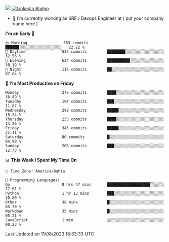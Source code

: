 ![](https://komarev.com/ghpvc/?username=miltlima&color=blue) [![Linkedin Badge](https://img.shields.io/badge/-LinkedIn-blue?style=flat-square&logo=Linkedin&logoColor=white&link=https://www.linkedin.com/in/miltonlimaj/)](https://www.linkedin.com/in/miltonlimaj/)
                 

- 🔭 I’m currently working as SRE / Devops Engineer at ( put your company name here )


<!--START_SECTION:waka-->
**I'm an Early 🐤** 

```text
🌞 Morning                363 commits         ██████░░░░░░░░░░░░░░░░░░░   22.22 % 
🌆 Daytime                532 commits         ████████░░░░░░░░░░░░░░░░░   32.56 % 
🌃 Evening                624 commits         ██████████░░░░░░░░░░░░░░░   38.19 % 
🌙 Night                  115 commits         ██░░░░░░░░░░░░░░░░░░░░░░░   07.04 % 
```
📅 **I'm Most Productive on Friday** 

```text
Monday                   276 commits         ████░░░░░░░░░░░░░░░░░░░░░   16.89 % 
Tuesday                  194 commits         ███░░░░░░░░░░░░░░░░░░░░░░   11.87 % 
Wednesday                298 commits         █████░░░░░░░░░░░░░░░░░░░░   18.24 % 
Thursday                 233 commits         ████░░░░░░░░░░░░░░░░░░░░░   14.26 % 
Friday                   345 commits         █████░░░░░░░░░░░░░░░░░░░░   21.11 % 
Saturday                 80 commits          █░░░░░░░░░░░░░░░░░░░░░░░░   04.90 % 
Sunday                   208 commits         ███░░░░░░░░░░░░░░░░░░░░░░   12.73 % 
```


📊 **This Week I Spent My Time On** 

```text
🕑︎ Time Zone: America/Bahia

💬 Programming Languages: 
Go                       8 hrs 47 mins       ███████████████████░░░░░░   77.61 % 
Python                   1 hr 13 mins        ███░░░░░░░░░░░░░░░░░░░░░░   10.80 % 
Other                    38 mins             █░░░░░░░░░░░░░░░░░░░░░░░░   05.70 % 
Markdown                 35 mins             █░░░░░░░░░░░░░░░░░░░░░░░░   05.21 % 
JavaScript               1 min               ░░░░░░░░░░░░░░░░░░░░░░░░░   00.23 % 
```


 Last Updated on 11/08/2023 18:33:33 UTC
<!--END_SECTION:waka-->
